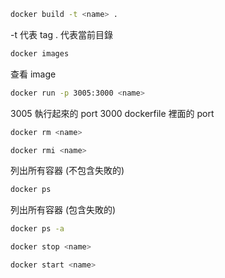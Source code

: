 ```bash
docker build -t <name> .
```

-t 代表 tag
. 代表當前目錄

```bash
docker images
```

查看 image

```bash
docker run -p 3005:3000 <name>
```

3005 執行起來的 port
3000 dockerfile 裡面的 port

```bash
docker rm <name>
```

```bash
docker rmi <name>
```

列出所有容器 (不包含失敗的)

```bash
docker ps
```

列出所有容器 (包含失敗的)

```bash
docker ps -a
```

```bash
docker stop <name>
```

```bash
docker start <name>
```
